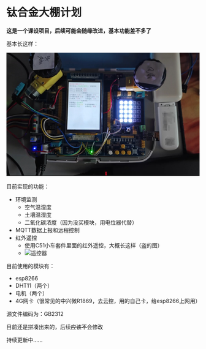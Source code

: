 # 钛合金大棚计划

**这是一个课设项目，后续可能会随缘改进，基本功能差不多了**

基本长这样：

![基本状态](img/overview.png)

目前实现的功能：
- 环境监测
  - 空气温湿度
  - 土壤温湿度
  - 二氧化碳浓度（因为没买模块，用电位器代替）
- MQTT数据上报和远程控制
- 红外遥控
  - 使用C51小车套件里面的红外遥控，大概长这样（盗的图）
  - ![遥控器](https://img-blog.csdnimg.cn/b75fdda74da943ae954fa9a077ea5316.png)

目前使用的模块有：
- esp8266
- DHT11（两个）
- 电机（两个）
- 4G网卡（很常见的中兴微R1869，去云控，用的自己卡，给esp8266上网用）

源文件编码为：GB2312

目前还是拼凑出来的，后续~~应该不~~会修改

持续更新中......